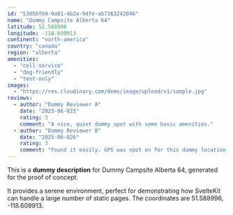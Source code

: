 ```yaml
---
id: "53056f69-9a01-4b2a-9dfe-ab7363242046"
name: "Dummy Campsite Alberta 64"
latitude: 51.588996
longitude: -118.609913
continent: "north-america"
country: "canada"
region: "alberta"
amenities:
  - "cell-service"
  - "dog-friendly"
  - "tent-only"
images:
  - "https://res.cloudinary.com/demo/image/upload/v1/sample.jpg"
reviews:
  - author: "Dummy Reviewer A"
    date: "2025-06-023"
    rating: 3
    comment: "A nice, quiet dummy spot with some basic amenities."
  - author: "Dummy Reviewer B"
    date: "2025-06-026"
    rating: 3
    comment: "Found it easily. GPS was spot on for this dummy location."
---
```


This is a **dummy description** for Dummy Campsite Alberta 64, generated for the proof of concept.

It provides a serene environment, perfect for demonstrating how SvelteKit can handle a large number of static pages. The coordinates are 51.588996, -118.609913.
